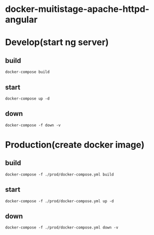 # docker-muitistage-apache-httpd-angular

# Develop(start ng server)

## build
```
docker-compose build
```

## start
```
docker-compose up -d
```

## down
```
docker-compose -f down -v
```


# Production(create docker image)

## build
```
docker-compose -f ./prod/docker-compose.yml build
```

## start
```
docker-compose -f ./prod/docker-compose.yml up -d
```

## down
```
docker-compose -f ./prod/docker-compose.yml down -v
```